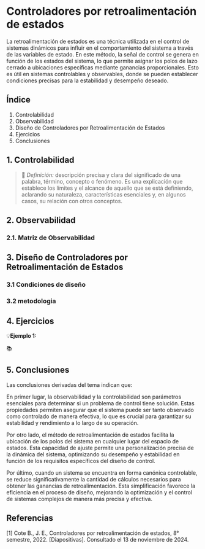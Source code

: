 # Controladores por retroalimentación de estados
La retroalimentación de estados es una técnica utilizada en el control de sistemas dinámicos para influir en el comportamiento del sistema a través de las variables de estado. En este método, la señal de control se genera en función de los estados del sistema, lo que permite asignar los polos de lazo cerrado a ubicaciones específicas mediante ganancias proporcionales. Esto es útil en sistemas controlables y observables, donde se pueden establecer condiciones precisas para la estabilidad y desempeño deseado.
## Índice
1. Controlabilidad
2. Observabilidad
3. Diseño de Controladores por Retroalimentación de Estados
4. Ejercicios
5. Conclusiones
## 1. Controlabilidad 
>🔑 *Definición:* descripción precisa y clara del significado de una palabra, término, concepto o fenómeno. Es una explicación que establece los límites y el alcance de aquello que se está definiendo, aclarando su naturaleza, características esenciales y, en algunos casos, su relación con otros conceptos.

## 2. Observabilidad

### 2.1. Matriz de Observabilidad
 

## 3. Diseño de Controladores por Retroalimentación de Estados
### 3.1 Condiciones de diseño
### 3.2 metodologia
## 4. Ejercicios

💡**Ejemplo 1:** 

 📚

## 5. Conclusiones
Las conclusiones derivadas del tema indican que:

En primer lugar, la observabilidad y la controlabilidad son parámetros esenciales para determinar si un problema de control tiene solución. Estas propiedades permiten asegurar que el sistema puede ser tanto observado como controlado de manera efectiva, lo que es crucial para garantizar su estabilidad y rendimiento a lo largo de su operación.

Por otro lado, el método de retroalimentación de estados facilita la ubicación de los polos del sistema en cualquier lugar del espacio de estados. Esta capacidad de ajuste permite una personalización precisa de la dinámica del sistema, optimizando su desempeño y estabilidad en función de los requisitos específicos del diseño de control.

Por último, cuando un sistema se encuentra en forma canónica controlable, se reduce significativamente la cantidad de cálculos necesarios para obtener las ganancias de retroalimentación. Esta simplificación favorece la eficiencia en el proceso de diseño, mejorando la optimización y el control de sistemas complejos de manera más precisa y efectiva.
## Referencias
[1] Cote B., J. E., Controladores por retroalimentación de estados, 8° semestre, 2022. [Diapositivas]. Consultado el 13 de noviembre de 2024.
